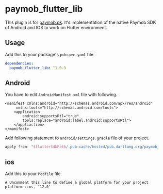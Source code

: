 # paymob_flutter_lib

This plugin is for [paymob.pk](https://docs.paymob.pk/). It's implementation of the native Paymob SDK of Android and IOS to work on Flutter environment.

## Usage

Add this to your package's `pubspec.yaml` file:

```yaml
dependencies:
  paymob_flutter_lib: ^1.0.3
```

## Android

You have to edit `AndroidManifest.xml` file with following.

```manifest
<manifest xmlns:android="http://schemas.android.com/apk/res/android"
     xmlns:tools="http://schemas.android.com/tools">
    <application
        android:supportsRtl="true"
        tools:replace="android:label,android:supportsRtl">
    </appliaction>
</manifest>
```

Add following statement to `android/settings.gradle` file of your project.

```gradle
apply from: "$flutterSdkPath/.pub-cache/hosted/pub.dartlang.org/paymob_flutter_lib-1.0.3/settings.gradle"
```

## ios

Add this to your `Podfile` file

```podfile
# Uncomment this line to define a global platform for your project
platform :ios, '12.0'
```